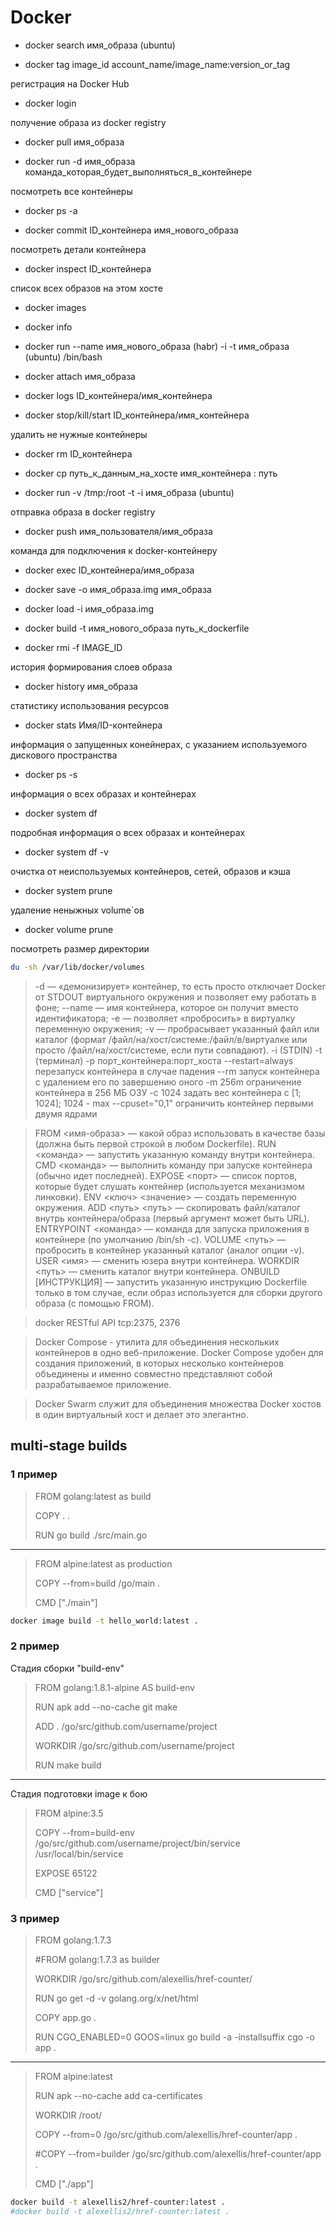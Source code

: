 # Docker

- docker search имя_образа (ubuntu)

- docker tag image_id account_name/image_name:version_or_tag

регистрация на Docker Hub

- docker login

получение образа из docker registry

- docker pull имя_образа

- docker run -d имя_образа команда_которая_будет_выполняться_в_контейнере

посмотреть все контейнеры

- docker ps -a

- docker commit ID_контейнера имя_нового_образа

посмотреть детали контейнера

- docker inspect ID_контейнера

список всех образов на этом хосте

- docker images

- docker info

- docker run --name имя_нового_образа (habr) -i -t имя_образа (ubuntu)  /bin/bash

- docker attach имя_образа

- docker logs ID_контейнера/имя_контейнера

- docker stop/kill/start ID_контейнера/имя_контейнера

удалить не нужные контейнеры

- docker rm ID_контейнера

- docker cp путь_к_данным_на_хосте имя_контейнера : путь

- docker run -v /tmp:/root -t -i имя_образа (ubuntu)

отправка образа в docker registry

- docker push имя_пользователя/имя_образа

команда для подключения к docker-контейнеру

- docker exec ID_контейнера/имя_образа

- docker save -o имя_образа.img имя_образа

- docker load -i имя_образа.img

- docker build -t имя_нового_образа путь_к_dockerfile

- docker rmi -f IMAGE_ID

история формирования слоев образа

- docker history имя_образа

статистику использования ресурсов

- docker stats Имя/ID-контейнера

информация о запущенных конейнерах, с указанием используемого дискового пространства

- docker ps -s

информация о всех образах и контейнерах

- docker system df

подробная информация о всех образах и контейнерах

- docker system df -v

очистка от неиспользуемых контейнеров, сетей, образов и кэша

- docker system prune

удаление неныжных volume`ов

- docker volume prune

посмотреть размер директории

```bash
du -sh /var/lib/docker/volumes
```

> -d — «демонизирует» контейнер, то есть просто отключает Docker от STDOUT виртуального окружения и позволяет ему работать в фоне;
--name — имя контейнера, которое он получит вместо идентификатора;
-e — позволяет «пробросить» в виртуалку переменную окружения;
-v — пробрасывает указанный файл или каталог (формат /файл/на/хост/системе:/файл/в/виртуалке или просто /файл/на/хост/системе, если пути совпадают).
-i (STDIN) 
-t (терминал)
-p порт_контейнера:порт_хоста  --restart=always перезапуск контейнера в случае падения
--rm запуск контейнера с удалением его по завершению оного
-m 256m ограничение контейнера в 256 МБ ОЗУ
-с 1024 задать вес контейнера с [1; 1024]; 1024 - max
--cpuset="0,1" ограничить контейнер первыми двумя ядрами

> FROM <имя-образа> — какой образ использовать в качестве базы (должна быть первой строкой в любом Dockerfile).
RUN <команда> — запустить указанную команду внутри контейнера.
CMD <команда> — выполнить команду при запуске контейнера (обычно идет последней).
EXPOSE <порт> — список портов, которые будет слушать контейнер (используется механизмом линковки).
ENV <ключ> <значение> — создать переменную окружения.
ADD <путь> <путь> — скопировать файл/каталог внутрь контейнера/образа (первый аргумент может быть URL).
ENTRYPOINT <команда> — команда для запуска приложения в контейнере (по умолчанию /bin/sh -c).
VOLUME <путь> — пробросить в контейнер указанный каталог (аналог опции -v).
USER <имя> — сменить юзера внутри контейнера.
WORKDIR <путь> — сменить каталог внутри контейнера.
ONBUILD [ИНСТРУКЦИЯ] — запустить указанную инструкцию Dockerfile только в том случае, если образ используется для сборки другого образа (с помощью FROM).

> docker RESTful API tcp:2375, 2376

> Docker Compose - утилита для объединения нескольких контейнеров в одно веб-приложение. Docker Compose удобен для создания приложений, в которых несколько контейнеров объединены и именно совместно представляют собой разрабатываемое приложение.

> Docker Swarm служит для объединения множества Docker хостов в один виртуальный хост и делает это элегантно.

## multi-stage builds

### 1 пример

> FROM golang:latest as build
>
> COPY . .
>
> RUN go build ./src/main.go

---

> FROM alpine:latest as production
>
> COPY --from=build /go/main .
>
> CMD ["./main"]

```bash
docker image build -t hello_world:latest .
```

### 2 пример

Стадия сборки "build-env"

> FROM golang:1.8.1-alpine AS build-env
>
> RUN apk add --no-cache git make
>
> ADD . /go/src/github.com/username/project
>
> WORKDIR /go/src/github.com/username/project
>
> RUN make build

---

Стадия подготовки image к бою

> FROM alpine:3.5
>
> COPY --from=build-env /go/src/github.com/username/project/bin/service /usr/local/bin/service
>
> EXPOSE 65122
>
> CMD ["service"]

### 3 пример

> FROM golang:1.7.3
>
> #FROM golang:1.7.3 as builder
>
> WORKDIR /go/src/github.com/alexellis/href-counter/
>
> RUN go get -d -v golang.org/x/net/html  
>
> COPY app.go .
>
> RUN CGO_ENABLED=0 GOOS=linux go build -a -installsuffix cgo -o app .

---

> FROM alpine:latest  
>
> RUN apk --no-cache add ca-certificates
>
> WORKDIR /root/
>
> COPY --from=0 /go/src/github.com/alexellis/href-counter/app .
>
> #COPY --from=builder /go/src/github.com/alexellis/href-counter/app .
>
> CMD ["./app"]

```bash
docker build -t alexellis2/href-counter:latest .
#docker build -t alexellis2/href-counter:latest .
```
